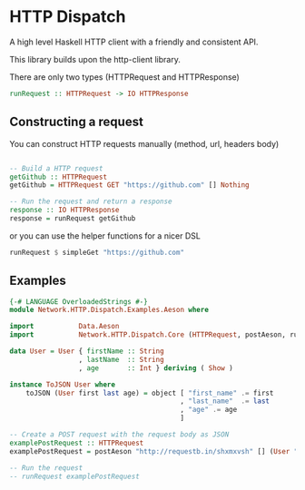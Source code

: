 # HTTP Dispatch

A high level Haskell HTTP client with a friendly and consistent API.

This library builds upon the http-client library.

There are only two types (HTTPRequest and HTTPResponse)

```haskell
runRequest :: HTTPRequest -> IO HTTPResponse
```

## Constructing a request

You can construct HTTP requests manually (method, url, headers body)

```haskell

-- Build a HTTP request
getGithub :: HTTPRequest
getGithub = HTTPRequest GET "https://github.com" [] Nothing

-- Run the request and return a response
response :: IO HTTPResponse
response = runRequest getGithub
```

or you can use the helper functions for a nicer DSL

```haskell
runRequest $ simpleGet "https://github.com"
```

## Examples

```haskell
{-# LANGUAGE OverloadedStrings #-}
module Network.HTTP.Dispatch.Examples.Aeson where

import           Data.Aeson
import           Network.HTTP.Dispatch.Core (HTTPRequest, postAeson, runRequest)

data User = User { firstName :: String
                 , lastName  :: String
                 , age       :: Int } deriving ( Show )

instance ToJSON User where
    toJSON (User first last age) = object [ "first_name" .= first
                                          , "last_name"  .= last
                                          , "age" .= age
                                          ]

-- Create a POST request with the request body as JSON
examplePostRequest :: HTTPRequest
examplePostRequest = postAeson "http://requestb.in/shxmxvsh" [] (User "Jack" "Dorsey" 30)

-- Run the request
-- runRequest examplePostRequest

```

